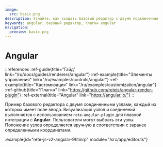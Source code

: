 ```yaml
---
image:
  src: basic.png
description: Узнайте, как создать базовый редактор с двумя подключенными узлами с использованием интеграции с Angular. В этом примере показан рендеринг с использованием rete-angular-plugin
keywords: angular, базовый редактор, плагин angular
navigation:
  preview: basic.png
---
```


# Angular

::references
:ref-guide{title="Гайд" link="/ru/docs/guides/renderers/angular"}
:ref-example{title="Элементы управления" link="/ru/examples/controls/angular"}
:ref-example{title="Кастомизация" link="/ru/examples/customization/angular"}
:ref-github{title="Плагин" link="https://github.com/retejs/angular-render-plugin"}
:ref-external{title="Angular" link="https://angular.io/"}
::

Пример базового редактора с двумя соединенными узлами, каждый из которых имеет поле ввода. Визуализация узлов и соединений выполняется с использованием `rete-angular-plugin` для плавной интеграции с **Angular**. Пользователи могут выбрать эти узлы. Положение узлов определяется вручную в соответствии с заранее определенными координатами.

:example{id="rete-js-v2-angular-9htmrp" module="/src/app/editor.ts"}
